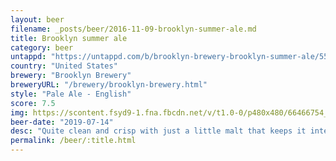 ```yaml
---
layout: beer
filename: _posts/beer/2016-11-09-brooklyn-summer-ale.md
title: Brooklyn summer ale
category: beer
untappd: "https://untappd.com/b/brooklyn-brewery-brooklyn-summer-ale/5571"
country: "United States"
brewery: "Brooklyn Brewery"
breweryURL: "/brewery/brooklyn-brewery.html"
style: "Pale Ale - English"
score: 7.5
img: https://scontent.fsyd9-1.fna.fbcdn.net/v/t1.0-0/p480x480/66466754_10157281018313745_994182034492489728_o.jpg?_nc_cat=107&_nc_sid=e007fa&_nc_ohc=YNV2ySmhnF8AX_RunwB&_nc_ht=scontent.fsyd9-1.fna&tp=6&oh=47956b0faa0842eeffb18eb397e170bb&oe=5F940F5E
beer-date: "2019-07-14"
desc: "Quite clean and crisp with just a little malt that keeps it interesting"
permalink: /beer/:title.html
---
```

